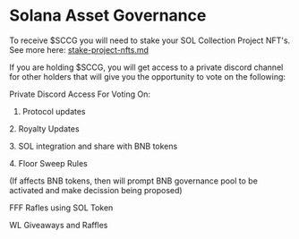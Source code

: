 # Solana Asset Governance

To receive $SCCG you will need to stake your SOL Collection Project NFT's. See more here: [stake-project-nfts.md](../staking/stake-project-nfts.md "mention")

If you are holding $SCCG, you will get access to a private discord channel for other holders that will give you the opportunity to vote on the following:

Private Discord Access For Voting On:

1. Protocol updates

2\. Royalty Updates

3\. SOL integration and share with BNB tokens

4\. Floor Sweep Rules

(If affects BNB tokens, then will prompt BNB governance pool to be activated and make decission being proposed)

FFF Rafles using SOL Token

WL Giveaways and Raffles
